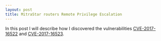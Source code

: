 ```yaml
---
layout: post
title: MitraStar routers Remote Privilege Escalation
---
```


In this post I will describe how I discovered the vulnerabilities [CVE-2017-16522](https://nvd.nist.gov/vuln/detail/CVE-2017-16522) and [CVE-2017-16523](https://nvd.nist.gov/vuln/detail/CVE-2017-16523).

